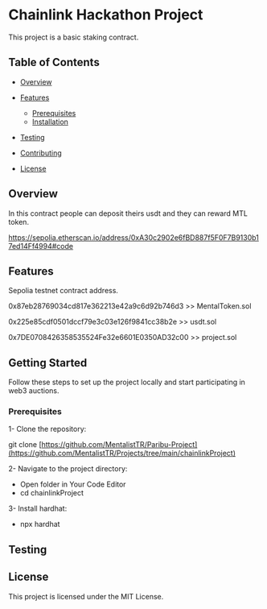 # Chainlink Hackathon Project
This project is a basic staking contract.

## Table of Contents 

- [Overview](#başlık-1)
- [Features](#başlık-2)
  - [Prerequisites](#alt-başlık-1)
  - [Installation](#alt-başlık-2)
    
- [Testing](#başlık-1)
- [Contributing](#başlık-2)
- [License](#başlık-2)

## Overview
In this contract people can deposit theirs usdt and they can reward MTL token. 

https://sepolia.etherscan.io/address/0xA30c2902e6fBD887f5F0F7B9130b17ed14Ff4994#code

## Features

Sepolia testnet contract address.

0x87eb28769034cd817e362213e42a9c6d92b746d3  >> MentalToken.sol 

0x225e85cdf0501dccf79e3c03e126f9841cc38b2e  >> usdt.sol 

0x7DE0708426358535524Fe32e6601E0350AD32c00  >> project.sol


## Getting Started 

Follow these steps to set up the project locally and start participating in web3 auctions.

### Prerequisites

1- Clone the repository:

git clone [https://github.com/MentalistTR/Paribu-Project](https://github.com/MentalistTR/Projects/tree/main/chainlinkProject)

2- Navigate to the project directory: 
- Open folder in Your Code Editor
- cd chainlinkProject

3- Install hardhat: 
-  npx hardhat

## Testing 




## License

This project is licensed under the MIT License.































